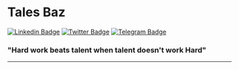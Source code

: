 # Tales Baz

[![Linkedin Badge](https://img.shields.io/badge/-LinkedIn-blue?style=flat-square&logo=Linkedin&logoColor=white&link=https://www.linkedin.com/in/talesbaz/)](https://www.linkedin.com/in/talesbaz/)
[![Twitter Badge](https://img.shields.io/badge/-Twitter-1ca0f1?style=flat-square&labelColor=1ca0f1&logo=twitter&logoColor=white&link=https://twitter.com/talesbaz)](https://twitter.com/talesbaz)
[![Telegram Badge](https://img.shields.io/badge/-Telegram-1ca0f1?style=flat-square&labelColor=1ca0f1&logo=telegram&logoColor=white&link=https://t.me/talesbaz)](https://t.me/talesbaz)
### "Hard work beats talent when talent doesn't work Hard"

---
